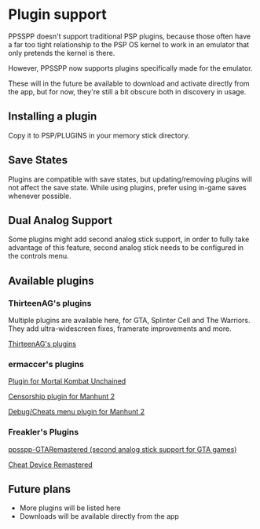 # Plugin support

PPSSPP doesn't support traditional PSP plugins, because those often have a far too tight relationship to the PSP OS kernel to work in an emulator that only pretends the kernel is there.

However, PPSSPP now supports plugins specifically made for the emulator.

These will in the future be available to download and activate directly from the app, but for now, they're still a bit obscure both in discovery in usage.

## Installing a plugin

Copy it to PSP/PLUGINS in your memory stick directory.

## Save States

Plugins are compatible with save states, but updating/removing plugins will not affect the save state. While using plugins, prefer using in-game saves whenever possible.

## Dual Analog Support

Some plugins might add second analog stick support, in order to fully take advantage of this feature, second analog stick needs to be configured in the controls menu.

## Available plugins

### ThirteenAG's plugins

Multiple plugins are available here, for GTA, Splinter Cell and The Warriors. They add ultra-widescreen fixes, framerate improvements and more.

[ThirteenAG's plugins](https://github.com/ThirteenAG/WidescreenFixesPack/releases?q=PPSSPP&expanded=true)

### ermaccer's plugins

[Plugin for Mortal Kombat Unchained](https://ermaccer.github.io/posts/mkuhook/)

[Censorship plugin for Manhunt 2](https://ermaccer.github.io/posts/mh2censorshippatch/)

[Debug/Cheats menu plugin for Manhunt 2](https://ermaccer.github.io/posts/mh2menupsp/)

### Freakler's Plugins

[ppsspp-GTARemastered (second analog stick support for GTA games)](https://github.com/Freakler/ppsspp-GTARemastered)

[Cheat Device Remastered](http://cheatdeviceremastered.com/)

## Future plans

* More plugins will be listed here
* Downloads will be available directly from the app